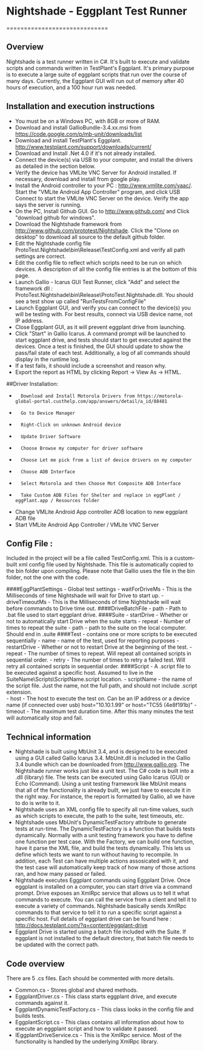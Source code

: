 # Nightshade - Eggplant Test Runner
=============================
## Overview

Nightshade is a test runner written in C#.  It's built to execute and validate scripts and commands written in TestPlant's Eggplant.  It's primary purpose is to execute a large suite of eggplant scripts that run over the course of many days.  Currently, the Eggplant GUI will run out of memory after 40 hours of execution, and a 100 hour run was needed.  

## Installation and execution instructions
- You must be on a Windows PC, with 8GB or more of RAM.
- Download and install GallioBundle-3.4.xx.msi from https://code.google.com/p/mb-unit/downloads/list
- Download and install TestPlant's Eggplant.  http://www.testplant.com/support/downloads/current/ 
- Download and Install .Net 4.0 if it's not already installed.
- Connect the device(s) via USB to your computer, and install the drivers as detailed in the section below.  
- Verify the device has VMLite VNC Server for Android installed.  If necessary, download and install from google play.  
- Install the Android controller to your PC : http://www.vmlite.com/vaac/.  Start the "VMLite Android App Controller" program, and click USB Connect to start the VMLite VNC Server on the device.  Verify the app says the server is running.
- On the PC, Install Github GUI.  Go to http://www.github.com/ and Click "download github for windows".
- Download the Nightshade framework from http://www.github.com/prototest/Nightshade.  Click the "Clone on desktop" to download all source to the default github folder.
- Edit the Nightshade config file ProtoTest.Nightshade\bin\Release\TestConfig.xml and verify all path settings are correct. 
- Edit the config file to reflect which scripts need to be run on which devices. A description of all the config file entries is at the bottom of this page.  
- Launch Gallio - Icarus GUI Test Runner, click "Add" and select the framework dll :  ProtoTest.Nightshade\bin\Release\ProtoTest.Nightshade.dll.  You should see a test show up called "RunTestsFromConfigFile"
- Launch Eggplant GUI, and verify you can connect to the device(s) you will be testing with.  For best results, connect via USB device name, not IP address.
- Close Eggplant GUI, as it will prevent eggplant drive from launching.  
- Click "Start" in Gallio Icarus.  A command prompt will be launched to start eggplant drive, and tests should start to get executed against the devices.  Once a test is finished, the GUI should update to show the pass/fail state of each test.  Additionally, a log of all commands should display in the runtime log.  
- If a test fails, it should include a screenshot and reason why.  
- Export the report as HTML by clicking Report -> View As -> HTML.  

##Driver Installation:
-       Download and Install Motorola Drivers from https://motorola-global-portal.custhelp.com/app/answers/detail/a_id/88481
-       Go to Device Manager
-       Right-Click on unknown Android device
-       Update Driver Software
-       Choose Browse my computer for driver software
-       Choose Let me pick from a list of device drivers on my computer
-       Choose ADB Interface
-       Select Motorola and then Choose Mot Composite ADB Interface
-       Take Custom ADB Files for Shelter and replace in eggPlant / eggPlant.app / Resources folder
-   Change VMLite Android App controller ADB location to new eggplant ADB file
-   Start VMLite Android App Controller / VMLite VNC Server


## Config File : 
Included in the project will be a file called TestConfig.xml.  This is a custom-built xml config file used by Nightshade.  This file is automatically copied to the bin folder upon compiling.  Please note that Gallio uses the file in the bin folder, not the one with the code.

####EggPlantSettings - Global test settings
	- waitForDriveMs - This is the Milliseconds of time Nightshade will wait for Drive to start up.
	- driveTimeoutMs - This is the Milliseconds of time Nightshade will wait before commands to Drive time out. 
####DriveBatchFile 
	- path - Path to .bat file used to start eggplant drive.
####Suite
	- startDrive - Whether or not to automatically start Drive when the suite starts
	- repeat - Number of times to repeat the suite
	- path - path to the suite on the local computer.  Should end in .suite
####Test - contains one or more scripts to be executed sequentially
	- name - name of the test, used for reporting purposes 
	- restartDrive - Whether or not to restart Drive at the beginning of the test.
	- repeat - The number of times to repeat.  Will repeat all contained scripts in sequential order.
	- retry - The number of times to retry a failed test.  Will retry all contained scripts in sequential order.
####Script - A .script file to be executed against a specific host.  Assumed to live in the SuiteName\\Scripts\\ScriptName.script location.
	- scriptName - the name of the script file.  Just the name, not the full path, and should not include .script extension.  
	- host - The host to execute the test on.  Can be an IP address or a device name (if connected over usb)   host="10.10.1.99" or host="TC55 (4e8f191b)"
	- timeout - The maximum test duration time.  After this many minutes the test will automatically stop and fail.  
	

## Technical information

- Nightshade is built using MbUnit 3.4, and is designed to be executed using a GUI called Gallio Icarus 3.4.  MbUnit.dll is included in the Gallio 3.4 bundle which can be downloaded from http://www.gallio.org.  The Nightshade runner works just like a unit test.  The C# code is built into a .dll (library) file.  The tests can be executed using Galio Icarus (GUI) or Echo (Command).  Using a unit testing framework like MbUnit means that all of the functionality is already built, we just have to execute it in the right way.  For instance, the report is formatted by Gallio, all we have to do is write to it. 
- Nightshade uses an XML config file to specify all run-time values, such as which scripts to execute, the path to the suite, test timeouts, etc.  
- Nightshade uses MbUnit's DynamicTestFactory attribute to generate tests at run-time.  The DynamicTestFactory is a function that builds tests dynamically.  Normally with a unit testing framework you have to define one function per test case.  With the Factory, we can build one function, have it parse the XML file, and build the tests dynamically.  This lets us define which tests we want to run without having to recompile.  In addition, each Test can have multiple actions assosicated with it, and the test case will automatically keep track of how many of those actions ran, and how many passed or failed.  
- Nightshade executes Eggplant commands using Eggplant Drive.  Once eggplant is installed on a computer, you can start drive via a command prompt.  Drive exposes an XmlRpc service that allows us to tell it what commands to execute.  You can call the service from a client and tell it to execute a variety of commands.  Nightshade basically sends XmlRpc commands to that service to tell it to run a specific script against a specific host.  Full details of eggplant drive can be found here : http://docs.testplant.com/?q=content/eggplant-drive
- Eggplant Drive is started using a batch file included with the Suite.  If eggplant is not installed to the default directory, that batch file needs to be updated with the correct path. 

## Code overview
There are 5 .cs files.  Each should be commented with more details.
- Common.cs - Stores global and shared methods.  
- EggplantDriver.cs - This class starts eggplant drive, and execute commands against it.  
- EggplantDynamicTestFactory.cs - This class looks in the config file and builds tests. 
- EggplantScript.cs - This class contains all information about how to execute an eggplant script and how to validate it passed.  
- IEggplantDriveService.cs - This is the XmlRpc service.  Most of the functionality is handled by the underlying XmlRpc library.

	

	








